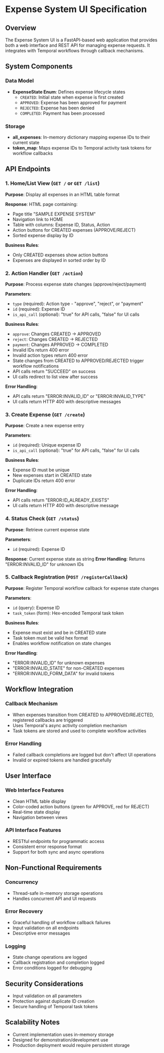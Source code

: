 # Expense System UI Specification

## Overview
The Expense System UI is a FastAPI-based web application that provides both a web interface and REST API for managing expense requests. It integrates with Temporal workflows through callback mechanisms.

## System Components

### Data Model
- **ExpenseState Enum**: Defines expense lifecycle states
  - `CREATED`: Initial state when expense is first created
  - `APPROVED`: Expense has been approved for payment
  - `REJECTED`: Expense has been denied
  - `COMPLETED`: Payment has been processed

### Storage
- **all_expenses**: In-memory dictionary mapping expense IDs to their current state
- **token_map**: Maps expense IDs to Temporal activity task tokens for workflow callbacks

## API Endpoints

### 1. Home/List View (`GET /` or `GET /list`)
**Purpose**: Display all expenses in an HTML table format

**Response**: HTML page containing:
- Page title "SAMPLE EXPENSE SYSTEM"
- Navigation link to HOME
- Table with columns: Expense ID, Status, Action
- Action buttons for CREATED expenses (APPROVE/REJECT)
- Sorted expense display by ID

**Business Rules**:
- Only CREATED expenses show action buttons
- Expenses are displayed in sorted order by ID

### 2. Action Handler (`GET /action`)
**Purpose**: Process expense state changes (approve/reject/payment)

**Parameters**:
- `type` (required): Action type - "approve", "reject", or "payment"
- `id` (required): Expense ID
- `is_api_call` (optional): "true" for API calls, "false" for UI calls

**Business Rules**:
- `approve`: Changes CREATED → APPROVED
- `reject`: Changes CREATED → REJECTED  
- `payment`: Changes APPROVED → COMPLETED
- Invalid IDs return 400 error
- Invalid action types return 400 error
- State changes from CREATED to APPROVED/REJECTED trigger workflow notifications
- API calls return "SUCCEED" on success
- UI calls redirect to list view after success

**Error Handling**:
- API calls return "ERROR:INVALID_ID" or "ERROR:INVALID_TYPE"
- UI calls return HTTP 400 with descriptive messages

### 3. Create Expense (`GET /create`)
**Purpose**: Create a new expense entry

**Parameters**:
- `id` (required): Unique expense ID
- `is_api_call` (optional): "true" for API calls, "false" for UI calls

**Business Rules**:
- Expense ID must be unique
- New expenses start in CREATED state
- Duplicate IDs return 400 error

**Error Handling**:
- API calls return "ERROR:ID_ALREADY_EXISTS"
- UI calls return HTTP 400 with descriptive message

### 4. Status Check (`GET /status`)
**Purpose**: Retrieve current expense state

**Parameters**:
- `id` (required): Expense ID

**Response**: Current expense state as string
**Error Handling**: Returns "ERROR:INVALID_ID" for unknown IDs

### 5. Callback Registration (`POST /registerCallback`)
**Purpose**: Register Temporal workflow callback for expense state changes

**Parameters**:
- `id` (query): Expense ID
- `task_token` (form): Hex-encoded Temporal task token

**Business Rules**:
- Expense must exist and be in CREATED state
- Task token must be valid hex format
- Enables workflow notification on state changes

**Error Handling**:
- "ERROR:INVALID_ID" for unknown expenses
- "ERROR:INVALID_STATE" for non-CREATED expenses
- "ERROR:INVALID_FORM_DATA" for invalid tokens

## Workflow Integration

### Callback Mechanism
- When expenses transition from CREATED to APPROVED/REJECTED, registered callbacks are triggered
- Uses Temporal's async activity completion mechanism
- Task tokens are stored and used to complete workflow activities

### Error Handling
- Failed callback completions are logged but don't affect UI operations
- Invalid or expired tokens are handled gracefully

## User Interface

### Web Interface Features
- Clean HTML table display
- Color-coded action buttons (green for APPROVE, red for REJECT)
- Real-time state display
- Navigation between views

### API Interface Features
- RESTful endpoints for programmatic access
- Consistent error response format
- Support for both sync and async operations

## Non-Functional Requirements

### Concurrency
- Thread-safe in-memory storage operations
- Handles concurrent API and UI requests

### Error Recovery
- Graceful handling of workflow callback failures
- Input validation on all endpoints
- Descriptive error messages

### Logging
- State change operations are logged
- Callback registration and completion logged
- Error conditions logged for debugging

## Security Considerations
- Input validation on all parameters
- Protection against duplicate ID creation
- Secure handling of Temporal task tokens

## Scalability Notes
- Current implementation uses in-memory storage
- Designed for demonstration/development use
- Production deployment would require persistent storage 